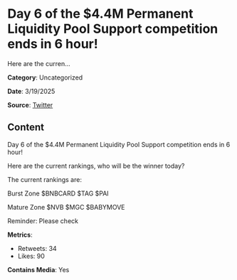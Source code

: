 # Day 6 of the $4.4M Permanent Liquidity Pool Support competition ends in 6 hour!

Here are the curren...

**Category**: Uncategorized

**Date**: 3/19/2025

**Source**: [Twitter](https://twitter.com/BNBCHAIN/status/1902239897345569077)

## Content

Day 6 of the $4.4M Permanent Liquidity Pool Support competition ends in 6 hour!

Here are the current rankings, who will be the winner today? 

The current rankings are:

Burst Zone
 $BNBCARD
 $TAG
 $PAI

Mature Zone
 $NVB
 $MGC
 $BABYMOVE

Reminder: Please check

**Metrics**:
- Retweets: 34
- Likes: 90

**Contains Media**: Yes
